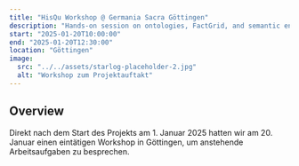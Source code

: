 ```yaml
---
title: "HisQu Workshop @ Germania Sacra Göttingen"
description: "Hands-on session on ontologies, FactGrid, and semantic enrichment."
start: "2025-01-20T10:00:00"
end: "2025-01-20T12:30:00"
location: "Göttingen"
image:
  src: "../../assets/starlog-placeholder-2.jpg"
  alt: "Workshop zum Projektauftakt"
---
```


## Overview
Direkt nach dem Start des Projekts am 1. Januar 2025 hatten wir am 20. Januar einen eintätigen Workshop in Göttingen, 
um anstehende Arbeitsaufgaben zu besprechen.